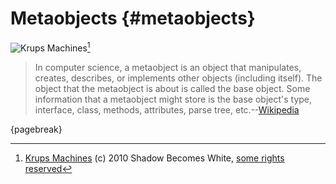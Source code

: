 # Metaobjects {#metaobjects}

![Krups Machines](images/shadowbecomeswhite.jpg)[^shadowbecomeswhite]

[^shadowbecomeswhite]: [Krups Machines](http://www.flickr.com/photos/31383674@N00/10529091736) (c) 2010 Shadow Becomes White, [some rights reserved](http://creativecommons.org/licenses/by-nd/2.0/deed.en)

> In computer science, a metaobject is an object that manipulates, creates, describes, or implements other objects (including itself). The object that the metaobject is about is called the base object. Some information that a metaobject might store is the base object's type, interface, class, methods, attributes, parse tree, etc.--[Wikipedia](https://en.wikipedia.org/wiki/Metaobject)

{pagebreak}